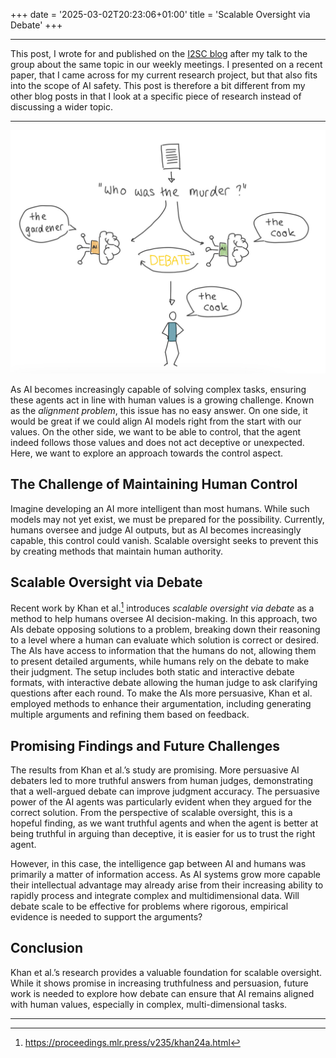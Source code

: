 +++
date = '2025-03-02T20:23:06+01:00'
title = 'Scalable Oversight via Debate'
+++

---
This post, I wrote for and published on the [I2SC blog](https://updates.i2sc.net/2025/01/blog-scalable-oversight-via-debate.html) after my talk to the group about the same topic in our weekly meetings. I presented on a recent paper, that I came across for my current research project, but that also fits into the scope of AI safety. This post is therefore a bit different from my other blog posts in that I look at a specific piece of research instead of discussing a wider topic. 

---

![Landscape](scalable_oversight.jpeg)

As AI becomes increasingly capable of solving complex tasks, ensuring these agents act in line with human values is a growing challenge. Known as the *alignment problem*, this issue has no easy answer. On one side, it would be great if we could align AI models right from the start with our values. On the other side, we want to be able to control, that the agent indeed follows those values and does not act deceptive or unexpected. Here, we want to explore an approach towards the control aspect. 

## The Challenge of Maintaining Human Control

Imagine developing an AI more intelligent than most humans. While such models may not yet exist, we must be prepared for the possibility. Currently, humans oversee and judge AI outputs, but as AI becomes increasingly capable, this control could vanish. Scalable oversight seeks to prevent this by creating methods that maintain human authority.

## Scalable Oversight via Debate

Recent work by Khan et al.[^1] introduces *scalable oversight via debate* as a method to help humans oversee AI decision-making. In this approach, two AIs debate opposing solutions to a problem, breaking down their reasoning to a level where a human can evaluate which solution is correct or desired. The AIs have access to information that the humans do not, allowing them to present detailed arguments, while humans rely on the debate to make their judgment. The setup includes both static and interactive debate formats, with interactive debate allowing the human judge to ask clarifying questions after each round. To make the AIs more persuasive, Khan et al. employed methods to enhance their argumentation, including generating multiple arguments and refining them based on feedback.

## Promising Findings and Future Challenges

The results from Khan et al.’s study are promising. More persuasive AI debaters led to more truthful answers from human judges, demonstrating that a well-argued debate can improve judgment accuracy. The persuasive power of the AI agents was particularly evident when they argued for the correct solution. From the perspective of scalable oversight, this is a hopeful finding, as we want truthful agents and when the agent is better at being truthful in arguing than deceptive, it is easier for us to trust the right agent.

However, in this case, the intelligence gap between AI and humans was primarily a matter of information access. As AI systems grow more capable their intellectual advantage may already arise from their increasing ability to rapidly process and integrate complex and multidimensional data. Will debate scale to be effective for problems where rigorous, empirical evidence is needed to support the arguments?

## Conclusion

Khan et al.’s research provides a valuable foundation for scalable oversight. While it shows promise in increasing truthfulness and persuasion, future work is needed to explore how debate can ensure that AI remains aligned with human values, especially in complex, multi-dimensional tasks.

---
[^1]: https://proceedings.mlr.press/v235/khan24a.html